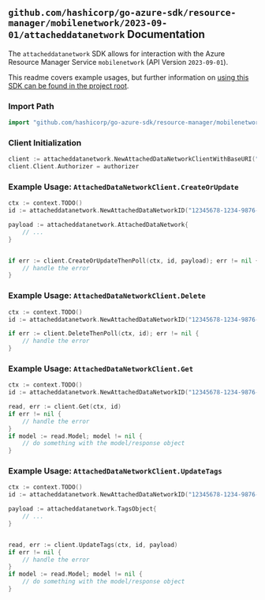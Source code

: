 
## `github.com/hashicorp/go-azure-sdk/resource-manager/mobilenetwork/2023-09-01/attacheddatanetwork` Documentation

The `attacheddatanetwork` SDK allows for interaction with the Azure Resource Manager Service `mobilenetwork` (API Version `2023-09-01`).

This readme covers example usages, but further information on [using this SDK can be found in the project root](https://github.com/hashicorp/go-azure-sdk/tree/main/docs).

### Import Path

```go
import "github.com/hashicorp/go-azure-sdk/resource-manager/mobilenetwork/2023-09-01/attacheddatanetwork"
```


### Client Initialization

```go
client := attacheddatanetwork.NewAttachedDataNetworkClientWithBaseURI("https://management.azure.com")
client.Client.Authorizer = authorizer
```


### Example Usage: `AttachedDataNetworkClient.CreateOrUpdate`

```go
ctx := context.TODO()
id := attacheddatanetwork.NewAttachedDataNetworkID("12345678-1234-9876-4563-123456789012", "example-resource-group", "packetCoreControlPlaneValue", "packetCoreDataPlaneValue", "attachedDataNetworkValue")

payload := attacheddatanetwork.AttachedDataNetwork{
	// ...
}


if err := client.CreateOrUpdateThenPoll(ctx, id, payload); err != nil {
	// handle the error
}
```


### Example Usage: `AttachedDataNetworkClient.Delete`

```go
ctx := context.TODO()
id := attacheddatanetwork.NewAttachedDataNetworkID("12345678-1234-9876-4563-123456789012", "example-resource-group", "packetCoreControlPlaneValue", "packetCoreDataPlaneValue", "attachedDataNetworkValue")

if err := client.DeleteThenPoll(ctx, id); err != nil {
	// handle the error
}
```


### Example Usage: `AttachedDataNetworkClient.Get`

```go
ctx := context.TODO()
id := attacheddatanetwork.NewAttachedDataNetworkID("12345678-1234-9876-4563-123456789012", "example-resource-group", "packetCoreControlPlaneValue", "packetCoreDataPlaneValue", "attachedDataNetworkValue")

read, err := client.Get(ctx, id)
if err != nil {
	// handle the error
}
if model := read.Model; model != nil {
	// do something with the model/response object
}
```


### Example Usage: `AttachedDataNetworkClient.UpdateTags`

```go
ctx := context.TODO()
id := attacheddatanetwork.NewAttachedDataNetworkID("12345678-1234-9876-4563-123456789012", "example-resource-group", "packetCoreControlPlaneValue", "packetCoreDataPlaneValue", "attachedDataNetworkValue")

payload := attacheddatanetwork.TagsObject{
	// ...
}


read, err := client.UpdateTags(ctx, id, payload)
if err != nil {
	// handle the error
}
if model := read.Model; model != nil {
	// do something with the model/response object
}
```
